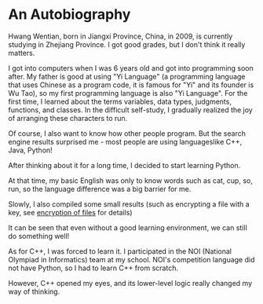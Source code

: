# An Autobiography
Hwang Wentian, born in Jiangxi Province, China, in 2009, is currently studying in Zhejiang Province. I got good grades, but I don't think it really matters.

I got into computers when I was 6 years old and got into programming soon after. My father is good at using "Yi Language" (a programming language that uses Chinese as a program code, it is famous for "Yi" and its founder is Wu Tao), so my first programming language is also "Yi Language". For the first time, I learned about the terms variables, data types, judgments, functions, and classes. In the difficult self-study, I gradually realized the joy of arranging these characters to run.

Of course, I also want to know how other people program. But the search engine results surprised me - most people are using languages ​​like C++, Java, Python!

After thinking about it for a long time, I decided to start learning Python.

At that time, my basic English was only to know words such as cat, cup, so, run, so the language difference was a big barrier for me.

Slowly, I also compiled some small results (such as encrypting a file with a key, see [encryption of files](https://github.com/HwangWentian/symmetric_encryption) for details)

It can be seen that even without a good learning environment, we can still do something well!

As for C++, I was forced to learn it. I participated in the NOI (National Olympiad in Informatics) team at my school. NOI's competition language did not have Python, so I had to learn C++ from scratch.

However, C++ opened my eyes, and its lower-level logic really changed my way of thinking.

